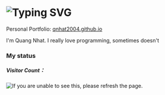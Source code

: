 <h1 align="left">
    <img src="https://readme-typing-svg.herokuapp.com?font=Pixelify+Sans&pause=1000&size=35&color=36BCF7FF&width=435&lines=Hi+There!+👋;I'm+Sunshine🌞!;A+cp-er!" alt="Typing SVG" /></a>
</h1>

Personal Portfolio: [qnhat2004.github.io](https://qnhat2004.github.io)

I'm Quang Nhat. I really love programming, sometimes doesn't    

### My status
<h5>Visitor Count：</h5>
<img src="https://moe-counter.glitch.me/get/@qnhat2004?theme=moebooru" alt="If you are unable to see this, please refresh the page.">





